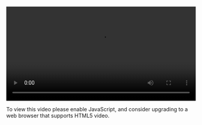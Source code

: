 <video controls="" style="width: 100%; display: block;"><source src="http://o86bpj665.bkt.clouddn.com/hand-in-hand-react/26-signup-form.mp4" type="video/mp4"><p>To view this video please enable JavaScript, and consider upgrading to a web browser that supports HTML5 video.</p></video>
